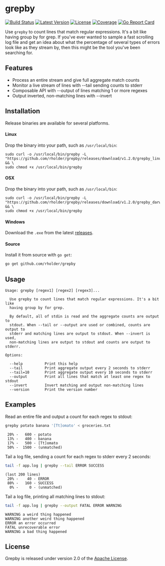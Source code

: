# grepby
[![Build Status](http://img.shields.io/travis/rholder/grepby.svg)](https://travis-ci.org/rholder/grepby)
[![Latest Version](http://img.shields.io/badge/latest-1.2.0-brightgreen.svg)](https://github.com/rholder/grepby/releases/tag/v1.2.0)
[![License](http://img.shields.io/badge/license-apache%202-brightgreen.svg)](https://github.com/rholder/grepby/blob/master/LICENSE)
[![Coverage](https://gocover.io/_badge/github.com/rholder/grepby/cmd/grepby)](https://gocover.io/github.com/rholder/grepby/cmd/grepby)
[![Go Report Card](https://goreportcard.com/badge/github.com/rholder/grepby)](https://goreportcard.com/report/github.com/rholder/grepby)

Use `grepby` to count lines that match regular expressions. It's a bit like
having group by for grep. If you've ever wanted to sample a fast scrolling log
file and get an idea about what the percentage of several types of errors look
like as they stream by, then this might be the tool you've been searching for.

## Features
* Process an entire stream and give full aggregate match counts
* Monitor a live stream of lines with --tail sending counts to stderr
* Composable API with --output of lines matching 1 or more regexes
* Output inverted, non-matching lines with --invert

## Installation
Release binaries are available for several platforms.

#### Linux
Drop the binary into your path, such as `/usr/local/bin`:
```
sudo curl -o /usr/local/bin/grepby -L "https://github.com/rholder/grepby/releases/download/v1.2.0/grepby_linux_amd64" && \
sudo chmod +x /usr/local/bin/grepby
```

#### OSX
Drop the binary into your path, such as `/usr/local/bin`:
```
sudo curl -o /usr/local/bin/grepby -L "https://github.com/rholder/grepby/releases/download/v1.2.0/grepby_darwin_amd64" && \
sudo chmod +x /usr/local/bin/grepby
```

#### Windows
Download the `.exe` from the latest [releases](https://github.com/rholder/grepby/releases/latest).

#### Source
Install it from source with `go get`:
```bash
go get github.com/rholder/grepby
```

## Usage
```
Usage: grepby [regex1] [regex2] [regex3]...

  Use grepby to count lines that match regular expressions. It's a bit like
  having group by for grep.

  By default, all of stdin is read and the aggregate counts are output to
  stdout. When --tail or --output are used or combined, counts are output to
  stderr and matching lines are output to stdout. When --invert is used,
  non-matching lines are output to stdout and counts are output to stderr.

Options:

  --help          Print this help
  --tail          Print aggregate output every 2 seconds to stderr
  --tail=10       Print aggregate output every 10 seconds to stderr
  --output        Print all lines that match at least one regex to stdout
  --invert        Invert matching and output non-matching lines
  --version       Print the version number
```

## Examples
Read an entire file and output a count for each regex to stdout:
```bash
grepby potato banana '[Tt]omato' < groceries.txt
```
```
 20% -   600 - potato
 13% -   400 - banana
 17% -   500 - [Tt]omato
 50% -  1500 - (unmatched)
```

Tail a log file, sending a count for each regex to stderr every 2 seconds:
```bash
tail -f app.log | grepby --tail ERROR SUCCESS
```
```
(last 200 lines)
 20% -    40 - ERROR
 80% -   160 - SUCCESS
  0% -     0 - (unmatched)
```

Tail a log file, printing all matching lines to stdout:
```bash
tail -f app.log | grepby --output FATAL ERROR WARNING
```
```
WARNING a weird thing happened
WARNING another weird thing happened
ERROR an error occurred
FATAL unrecoverable error
WARNING a bad thing happened
```

## License
Grepby is released under version 2.0 of the
[Apache License](http://www.apache.org/licenses/LICENSE-2.0).
